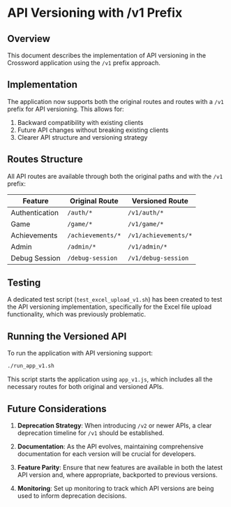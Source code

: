 # API Versioning with /v1 Prefix

## Overview

This document describes the implementation of API versioning in the Crossword application using the `/v1` prefix approach.

## Implementation

The application now supports both the original routes and routes with a `/v1` prefix for API versioning. This allows for:

1. Backward compatibility with existing clients
2. Future API changes without breaking existing clients
3. Clearer API structure and versioning strategy

## Routes Structure

All API routes are available through both the original paths and with the `/v1` prefix:

| Feature | Original Route | Versioned Route |
|---------|---------------|-----------------|
| Authentication | `/auth/*` | `/v1/auth/*` |
| Game | `/game/*` | `/v1/game/*` |
| Achievements | `/achievements/*` | `/v1/achievements/*` |
| Admin | `/admin/*` | `/v1/admin/*` |
| Debug Session | `/debug-session` | `/v1/debug-session` |

## Testing

A dedicated test script (`test_excel_upload_v1.sh`) has been created to test the API versioning implementation, specifically for the Excel file upload functionality, which was previously problematic.

## Running the Versioned API

To run the application with API versioning support:

```bash
./run_app_v1.sh
```

This script starts the application using `app_v1.js`, which includes all the necessary routes for both original and versioned APIs.

## Future Considerations

1. **Deprecation Strategy**: When introducing `/v2` or newer APIs, a clear deprecation timeline for `/v1` should be established.

2. **Documentation**: As the API evolves, maintaining comprehensive documentation for each version will be crucial for developers.

3. **Feature Parity**: Ensure that new features are available in both the latest API version and, where appropriate, backported to previous versions.

4. **Monitoring**: Set up monitoring to track which API versions are being used to inform deprecation decisions.
